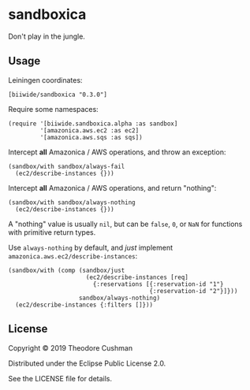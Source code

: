 # sandboxica

Don't play in the jungle.

## Usage

Leiningen coordinates:
```
[biiwide/sandboxica "0.3.0"]
```

Require some namespaces:
```
(require '[biiwide.sandboxica.alpha :as sandbox]
         '[amazonica.aws.ec2 :as ec2]
         '[amazonica.aws.sqs :as sqs])
```

Intercept **all** Amazonica / AWS operations, and throw an exception:
```
(sandbox/with sandbox/always-fail
  (ec2/describe-instances {}))
```

Intercept **all** Amazonica / AWS operations, and return "nothing":
```
(sandbox/with sandbox/always-nothing
  (ec2/describe-instances {}))
```

A "nothing" value is usually `nil`, but can be `false`, `0`, or `NaN` for functions with primitive return types.

Use `always-nothing` by default, and _just_ implement `amazonica.aws.ec2/describe-instances`:
```
(sandbox/with (comp (sandbox/just
                      (ec2/describe-instances [req]
                        {:reservations [{:reservation-id "1"}
                                        {:reservation-id "2"}]}))
                    sandbox/always-nothing)
  (ec2/describe-instances {:filters []}))
```

## License

Copyright © 2019 Theodore Cushman

Distributed under the Eclipse Public License 2.0.

See the LICENSE file for details.
